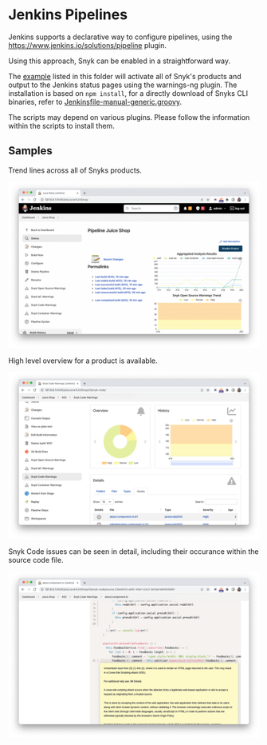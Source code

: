 # Jenkins Pipelines

Jenkins supports a declarative way to configure pipelines, using the https://www.jenkins.io/solutions/pipeline plugin.

Using this approach, Snyk can be enabled in a straightforward way.

The [example](./Jenkinsfile-npm-install-generic.groovy) listed in this folder will activate all of Snyk's products and output to the Jenkins status pages using the warnings-ng plugin. The installation is based on `npm install`, for a directly download of Snyks CLI binaries, refer to [Jenkinsfile-manual-generic.groovy](Jenkinsfile-manual-generic.groovy).

The scripts may depend on various plugins. Please follow the information within the scripts to install them.

## Samples

Trend lines across all of Snyks products.

![](01-jenkins-overview.png)

High level overview for a product is available.

![](02-jenkins-code.png)

Snyk Code issues can be seen in detail, including their occurance within the source code file.

![](03-jenkins-code-detail.png)
